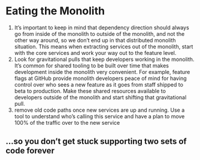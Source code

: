 # Eating the Monolith

1. It’s important to keep in mind that dependency direction should always go from inside of the monolith to 
outside of the monolith, and not the other way around, so we don’t end up in that distributed monolith situation. 
This means when extracting services out of the monolith, start with the core services and work your way out to
the feature level.
2. Look for gravitational pulls that keep developers working in the monolith. It’s common for shared tooling to 
be built over time that makes development inside the monolith very convenient. For example, feature flags at GitHub 
provide monolith developers peace of mind for having control over who sees a new feature as it goes from staff shipped 
to beta to production. Make these shared resources available to developers outside of the monolith and start shifting 
that gravitational pull.
3. remove old code paths once new services are up and running. Use a tool to understand who’s calling this service and
have a plan to move 100% of the traffic over to the new service

## ...so you don’t get stuck supporting two sets of code forever
